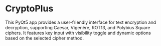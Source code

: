 # CryptoPlus
This PyQt5 app provides a user-friendly interface for text encryption and decryption, supporting Caesar, Vigenère, ROT13, and Polybius Square ciphers. It features key input with visibility toggle and dynamic options based on the selected cipher method.
